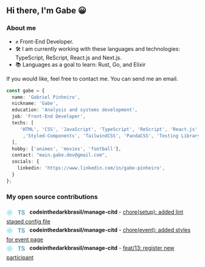 ## Hi there, I'm Gabe 😀

### About me

- ✊ Front-End Developer.
- 🛠️ I am currently working with these languages ​​and technologies: TypeScript, ReScript, React.js and Next.js.
- 📚 Languages ​​as a goal to learn: Rust, Go, and Elixir

If you would like, feel free to contact me. You can send me an email.

```ts
const gabe = {
  name: 'Gabriel Pinheiro',
  nickname: 'Gabe',
  education: 'Analysis and systems development',
  job: 'Front-End Developer',
  techs: [
     'HTML', 'CSS', 'JavaScript', 'TypeScript', 'ReScript', 'React.js', 'Next.js',
      ,'Styled-Components', 'TailwindCSS', 'PandaCSS', 'Testing Library', 'Cypress'
  ],
  hobby: ['animes', 'movies', 'football'],
  contact: "main.gabe.dev@gmail.com",
  socials: {
    linkedin: 'https://www.linkedin.com/in/gabe-pinheiro',
  }
};
```

### My open source contributions
<img src="./assets/react.svg" alt="typescript" height="15px" style="padding-right: 3px;" align="center" /> <img src="./assets/typescript.svg" alt="typescript" height="30px" style="padding-right: 3px;" align="center" />  **codeinthedarkbrasil/manage-citd** - [chore(setup): added lint staged config file](https://github.com/codeinthedarkbrasil/manage-citd/pull/9) <br />
<img src="./assets/react.svg" alt="typescript" height="15px" style="padding-right: 3px;" align="center" /> <img src="./assets/typescript.svg" alt="typescript" height="30px" style="padding-right: 3px;" align="center" /> **codeinthedarkbrasil/manage-citd** - [chore(event): added styles for event page](https://github.com/codeinthedarkbrasil/manage-citd/pull/11) <br />
<img src="./assets/react.svg" alt="typescript" height="15px" style="padding-right: 3px;" align="center" /> <img src="./assets/typescript.svg" alt="typescript" height="30px" style="padding-right: 3px;" align="center" /> **codeinthedarkbrasil/manage-citd** - [feat/13: register new participant](https://github.com/codeinthedarkbrasil/manage-citd/pull/41)

<!--
Here are some ideas to get you started:

- 🔭 I’m currently working on ...
- 🌱 I’m currently learning ...
- 👯 I’m looking to collaborate on ...
- 🤔 I’m looking for help with ...
- 💬 Ask me about ...
- 📫 How to reach me: ...
- 😄 Pronouns: ...
- ⚡ Fun fact: ...
-->
